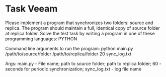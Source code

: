 # Task Veeam
 Please implement a program that synchronizes two folders: source and replica. The program should maintain a full, identical copy of source folder at replica folder. Solve the test task by writing a program in one of these programming languages: PYTHON

Command line arguments to run the program: python main.py /path/to/source/folder /path/to/replica/folder 20 sync_log.txt
                                                                                                          
Args: main.py - File name; path to source folder; path to replica folder; 60 - seconds for periodic synchronization; sync_log.txt - log file name
